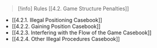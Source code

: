 > [!info] Rules
> [[4.2. Game Structure Penalties]]

- [[4.2.1. Illegal Positioning Casebook]]
- [[4.2.2. Gaining Position Casebook]]
- [[4.2.3. Interfering with the Flow of the Game Casebook]]
- [[4.2.4. Other Illegal Procedures Casebook]]
